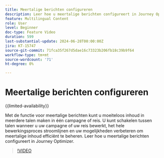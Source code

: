 ```yaml
---
title: Meertalige berichten configureren
description: Leer hoe u meertalige berichten configureert in Journey Optimizer.
feature: Multilingual Content
role: User
level: Beginner
doc-type: Feature Video
duration: 599
last-substantial-update: 2024-06-28T00:00:00Z
jira: KT-15747
source-git-commit: 71fca35f267d5dae16c73323b206fb18c39b9f64
workflow-type: tm+mt
source-wordcount: '71'
ht-degree: 0%

---
```



# Meertalige berichten configureren

{{limited-availability}}

Met de functie voor meertalige berichten kunt u moeiteloos inhoud in meerdere talen maken in één campagne of reis. U kunt schakelen tussen talen wanneer u uw campagne of uw reis bewerkt, het hele bewerkingsproces stroomlijnen en uw mogelijkheden verbeteren om meertalige inhoud efficiënt te beheren. Leer hoe u meertalige berichten configureert in Journey Optimizer.
 
>[!VIDEO](https://video.tv.adobe.com/v/3430661/?learn=on)
